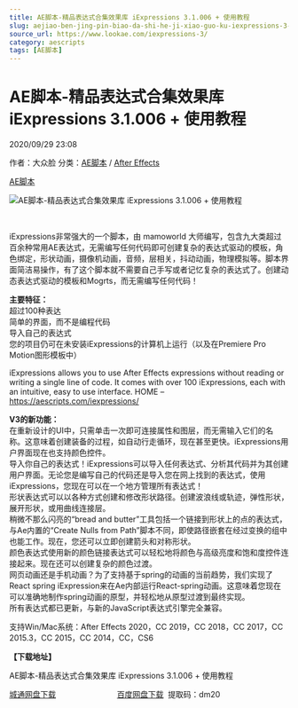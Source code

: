 ```yaml
---
title: AE脚本-精品表达式合集效果库 iExpressions 3.1.006 + 使用教程
slug: aejiao-ben-jing-pin-biao-da-shi-he-ji-xiao-guo-ku-iexpressions-3-1-006-shi-yong-jiao-cheng
source_url: https://www.lookae.com/iexpressions-3/
category: aescripts
tags: [AE脚本]
---
```

# AE脚本-精品表达式合集效果库 iExpressions 3.1.006 + 使用教程

2020/09/29 23:08

作者：大众脸
分类：[AE脚本](https://www.lookae.com/after-effects/aescripts/) / [After Effects](https://www.lookae.com/after-effects/)

[AE脚本](https://www.lookae.com/tag/ae%e8%84%9a%e6%9c%ac/)

![AE脚本-精品表达式合集效果库 iExpressions 3.1.006 + 使用教程](https://www.lookae.com/wp-content/uploads/2020/09/iExpressions-3.jpg "AE脚本-精品表达式合集效果库 iExpressions 3.1.006 + 使用教程-LookAE.com")

[﻿﻿﻿](https://cloud.video.taobao.com//play/u/705956171/p/1/e/6/t/1/281004569620.mp4)

iExpressions非常强大的一个脚本，由 mamoworld 大师编写，包含九大类超过百余种常用AE表达式，无需编写任何代码即可创建复杂的表达式驱动的模板，角色绑定，形状动画，摄像机动画，音频，层相关，抖动动画，物理模拟等。脚本界面简洁易操作，有了这个脚本就不需要自己手写或者记忆复杂的表达式了。创建动态表达式驱动的模板和Mogrts，而无需编写任何代码！

**主要特征：**  
超过100种表达  
简单的界面，而不是编程代码  
导入自己的表达式  
您的项目仍可在未安装iExpressions的计算机上运行（以及在Premiere Pro Motion图形模板中）

iExpressions allows you to use After Effects expressions without reading or writing a single line of code. It comes with over 100 iExpressions, each with an intuitive, easy to use interface. HOME – https://aescripts.com/iexpressions/

**V3的新功能：**  
在重新设计的UI中，只需单击一次即可连接属性和图层，而无需输入它们的名称。这意味着创建装备的过程，如自动行走循环，现在甚至更快。iExpressions用户界面现在也支持颜色控件。  
导入你自己的表达式！iExpressions可以导入任何表达式、分析其代码并为其创建用户界面。无论您是编写自己的代码还是导入您在网上找到的表达式，使用iExpressions，您现在可以在一个地方管理所有表达式！  
形状表达式可以以各种方式创建和修改形状路径。创建波浪线或轨迹，弹性形状，展开形状，或用曲线连接层。  
稍微不那么闪亮的“bread and butter”工具包括一个链接到形状上的点的表达式，与Ae内置的“Create Nulls from Path”脚本不同，即使路径嵌套在经过变换的组中也能工作。现在，您还可以立即创建箭头和对称形状。  
颜色表达式使用新的颜色链接表达式可以轻松地将颜色与高级亮度和饱和度控件连接起来。现在还可以创建复杂的颜色过渡。  
网页动画还是手机动画？为了支持基于spring的动画的当前趋势，我们实现了React spring iExpression来在Ae内部运行React-spring动画。这意味着您现在可以准确地制作spring动画的原型，并轻松地从原型过渡到最终实现。  
所有表达式都已更新，与新的JavaScript表达式引擎完全兼容。

支持Win/Mac系统：After Effects 2020，CC 2019，CC 2018，CC 2017，CC 2015.3，CC 2015，CC 2014，CC，CS6

**【下载地址】**

AE脚本-精品表达式合集效果库 iExpressions 3.1.006 + 使用教程

[城通网盘下载](https://089u.com/file/680462-463067100)                            [百度网盘下载](https://pan.baidu.com/s/1WUMztnOZBkVLMzzTu4yhAg)  提取码：dm20
